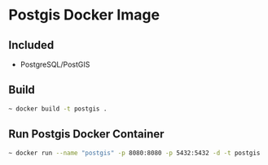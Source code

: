 # Postgis Docker Image

## Included

- PostgreSQL/PostGIS

## Build
```sh
~ docker build -t postgis .
```

## Run Postgis Docker Container
```sh
~ docker run --name "postgis" -p 8080:8080 -p 5432:5432 -d -t postgis
```
